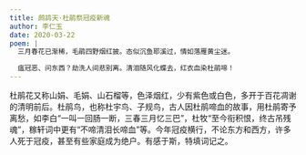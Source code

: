 ```yaml
---
title: 鹧鸪天·杜鹃祭冠疫新魂
author: 李仁玉
date: 2020-03-22
poem: |
  三月春花已渐稀，毛鹃四野烟红披。态似沉鱼耶溪过，情如落雁黄尘迷。

  瘟冠恶、问东西？劫洗人间悲别离。清泪随风化蝶去，红衣血染杜鹃啼！
---
```


杜鹃花又称山娟、毛娟、山石榴等，色泽烟红，少有紫色或白色，多开于百花凋谢的清明前后。杜鹃鸟，也称杜宇鸟、子规鸟，古人因杜鹃啼血的故事，用杜鹃寄予离愁，如李白“一叫一回肠一断，三春三月忆三巴”，杜牧“至今衔积恨，终古吊残魂”，稼轩词中更有“不啼清泪长啼血”等。今年冠疫横行，不论东方和西方，许多人死于冠疫，甚至有些家庭成为绝户。有感于斯，特填词记之。
